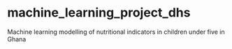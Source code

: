 # machine_learning_project_dhs
Machine learning modelling of nutritional indicators in children under five in Ghana
